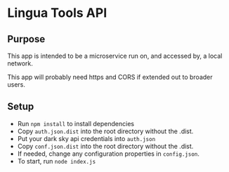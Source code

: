 # Lingua Tools API

## Purpose

This app is intended to be a microservice run on, and accessed by, a local network.

This app will probably need https and CORS if extended out to broader users.

## Setup

* Run `npm install` to install dependencies
* Copy `auth.json.dist` into the root directory without the .dist.
* Put your dark sky api credentials into `auth.json`
* Copy `conf.json.dist` into the root directory without the .dist.
* If needed, change any configuration properties in `config.json`.
* To start, run `node index.js`
